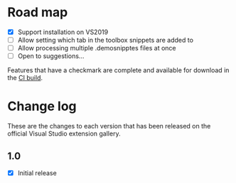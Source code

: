 # Road map

- [x] Support installation on VS2019
- [ ] Allow setting which tab in the toolbox snippets are added to
- [ ] Allow processing multiple .demosnipptes files at once
- [ ] Open to suggestions...

Features that have a checkmark are complete and available for
download in the
[CI build](http://vsixgallery.com/extension/DemoSnippets.e2d68c23-8599-40e8-b402-a57060bf3d29/).

# Change log

These are the changes to each version that has been released
on the official Visual Studio extension gallery.

## 1.0

- [x] Initial release
